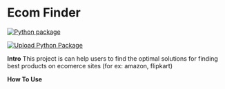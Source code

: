 # Ecom Finder
[![Python package](https://github.com/MYGITHUBPRIYANKA/ecom_finder/actions/workflows/python-package.yml/badge.svg)](https://github.com/MYGITHUBPRIYANKA/ecom_finder/actions/workflows/python-package.yml)

[![Upload Python Package](https://github.com/MYGITHUBPRIYANKA/ecom_finder/actions/workflows/python-publish.yml/badge.svg)](https://github.com/MYGITHUBPRIYANKA/ecom_finder/actions/workflows/python-publish.yml)

<b>Intro</b>
This project is can help users to find the optimal solutions for finding best products on ecomerce sites (for ex: amazon, flipkart)

<b>How To Use</b>
